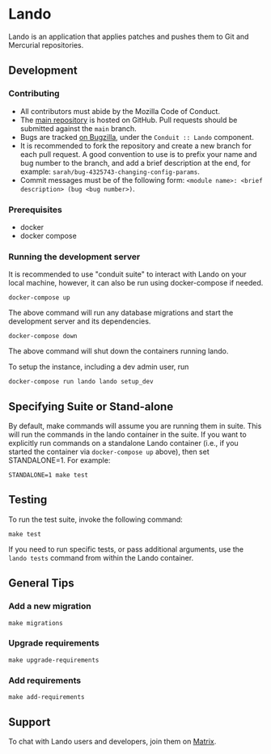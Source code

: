 # Lando

Lando is an application that applies patches and pushes them to Git and Mercurial repositories.

## Development

### Contributing

- All contributors must abide by the Mozilla Code of Conduct.
- The [main repository](https://github.com/mozilla-conduit/lando) is hosted on GitHub. Pull requests should be submitted against the `main` branch.
- Bugs are tracked [on Bugzilla](https://bugzilla.mozilla.org), under the `Conduit :: Lando` component.
- It is recommended to fork the repository and create a new branch for each pull request. A good convention to use is to prefix your name and bug number to the branch, and add a brief description at the end, for example: `sarah/bug-4325743-changing-config-params`.
- Commit messages must be of the following form: `<module name>: <brief description> (bug <bug number>)`.


### Prerequisites

* docker
* docker compose 

### Running the development server
It is recommended to use "conduit suite" to interact with Lando on your local machine, however, it can also be run using docker-compose if needed.

    docker-compose up

The above command will run any database migrations and start the development server and its dependencies.

    docker-compose down

The above command will shut down the containers running lando.

To setup the instance, including a dev admin user, run

    docker-compose run lando lando setup_dev

## Specifying Suite or Stand-alone
By default, make commands will assume you are running them in suite. This will run the commands in the lando container in the suite. If you want to explicitly run commands on a standalone Lando container (i.e., if you started the container via `docker-compose up` above), then set STANDALONE=1. For example:

    STANDALONE=1 make test

## Testing

To run the test suite, invoke the following command:

    make test

If you need to run specific tests, or pass additional arguments, use the `lando tests`
command from within the Lando container.

## General Tips

### Add a new migration

    make migrations


### Upgrade requirements

    make upgrade-requirements

### Add requirements

    make add-requirements

## Support

To chat with Lando users and developers, join them on [Matrix](https://chat.mozilla.org/#/room/#conduit:mozilla.org).
